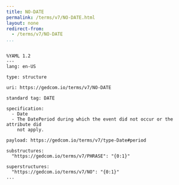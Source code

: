 ```yaml
---
title: NO-DATE
permalink: /terms/v7/NO-DATE.html
layout: none
redirect-from:
  - /terms/v7/NO-DATE
...
```


```

%YAML 1.2
---
lang: en-US

type: structure

uri: https://gedcom.io/terms/v7/NO-DATE

standard tag: DATE

specification:
  - Date
  - The DatePeriod during which the event did not occur or the attribute did
    not apply.

payload: https://gedcom.io/terms/v7/type-Date#period

substructures:
  "https://gedcom.io/terms/v7/PHRASE": "{0:1}"

superstructures:
  "https://gedcom.io/terms/v7/NO": "{0:1}"
...

```
